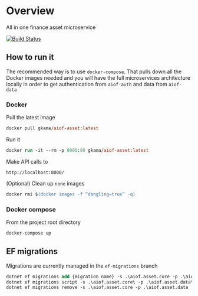 # Overview

All in one finance asset microservice

[![Build Status](https://gkamacharov.visualstudio.com/gkama-cicd/_apis/build/status/kamacharovs.aiof-asset?branchName=main)](https://gkamacharov.visualstudio.com/gkama-cicd/_build/latest?definitionId=31&branchName=main)

## How to run it

The recommended way is to use `docker-compose`. That pulls down all the Docker images needed and you will have the full microservices architecture locally in order to get authentication from `aiof-auth` and data from `aiof-data`

### Docker

Pull the latest image

```ps
docker pull gkama/aiof-asset:latest
```

Run it

```ps
docker run -it --rm -p 8000:80 gkama/aiof-asset:latest
```

Make API calls to

```text
http://localhost:8000/
```

(Optional) Clean up `none` images

```ps
docker rmi $(docker images -f “dangling=true” -q)
```

### Docker compose

From the project root directory

```ps
docker-compose up
```

## EF migrations

Migrations are currently managed in the `ef-migrations` branch

```ps
dotnet ef migrations add {migration name} -s .\aiof.asset.core -p .\aiof.asset.data
dotnet ef migrations script -s .\aiof.asset.core\ -p .\aiof.asset.data\
dotnet ef migrations remove -s .\aiof.asset.core -p .\aiof.asset.data
```
